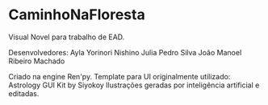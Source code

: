 # CaminhoNaFloresta
Visual Novel para trabalho de EAD.

Desenvolvedores:
  Ayla Yorinori Nishino
  Julia Pedro Silva
  João Manoel Ribeiro Machado

Criado na engine Ren'py.
Template para UI originalmente utilizado: Astrology GUI Kit by Siyokoy
Ilustrações geradas por inteligência artificial e editadas.


